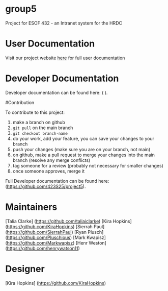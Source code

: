 # group5
Project for ESOF 432 - an Intranet system for the HRDC

# User Documentation
Visit our project website [here](https://github.com/423S25/project5) for full user documentation

# Developer Documentation

Developer documentation can be found here: ( ).

#Contribution

To contribute to this project:

1. make a branch on github
2. `git pull` on the main branch
3. `git checkout branch-name`
4. do your work, add your feature, you can save your changes to your branch
5. push your changes (make sure you are on your branch, not main)
6. on github, make a pull request to merge your changes into the main branch (resolve any merge conflicts)
7. tag someone for a review (probably not necessary for smaller changes)
8. once someone approves, merge it

Full Developer documentation can be found here: (https://github.com/423S25/project5).

# Maintainers

[Talia Clarke] (https://github.com/taliaiclarke)
[Kira Hopkins] (https://github.com/KiraHopkins)
[Sierrah Paul] (https://github.com/SierrahPaul)
[Ryan Plusch] (https://github.com/Pluschious)
[Mark Kwapisz] (https://github.com/Markwapisz)
[Henr Weston] (https://github.com/henrywatson11)
# Designer
[Kira Hopkins] (https://github.com/KiraHopkins)
